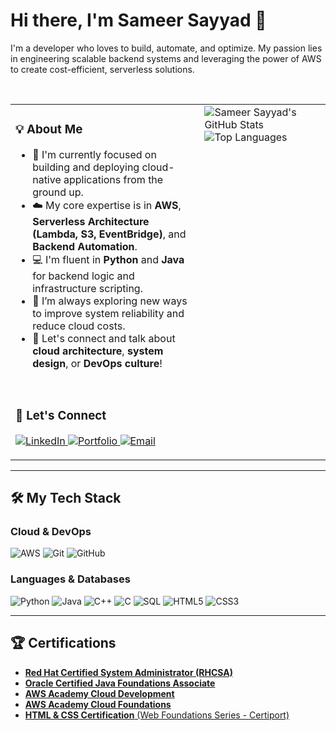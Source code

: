 # Hi there, I'm Sameer Sayyad 👋

I'm a developer who loves to build, automate, and optimize. My passion lies in engineering scalable backend systems and leveraging the power of AWS to create cost-efficient, serverless solutions.

<br/>

<table>
  <tr>
    <td valign="top" width="60%">
      
### 💡 About Me
      
* 🚀 I'm currently focused on building and deploying cloud-native applications from the ground up.
* ☁️ My core expertise is in **AWS**, **Serverless Architecture (Lambda, S3, EventBridge)**, and **Backend Automation**.
* 💻 I'm fluent in **Python** and **Java** for backend logic and infrastructure scripting.
* 🌱 I’m always exploring new ways to improve system reliability and reduce cloud costs.
* 💬 Let's connect and talk about **cloud architecture**, **system design**, or **DevOps culture**!

<br/>
      
### 🔗 Let's Connect
      
<p align="left">
  <a href="https://www.linkedin.com/in/sameer-sayyad-673820291/" target="_blank">
    <img src="https://img.shields.io/badge/LinkedIn-0077B5?style=for-the-badge&logo=linkedin&logoColor=white" alt="LinkedIn">
  </a>
  <a href="https://2dubub6pbj.execute-api.us-east-1.amazonaws.com/start" target="_blank">
    <img src="https://img.shields.io/badge/Portfolio-FF5722?style=for-the-badge&logo=Amazon-S3&logoColor=white" alt="Portfolio">
  </a>
  <a href="mailto:sayyadsameerM3@gmail.com">
    <img src="https://img.shields.io/badge/Email-D14836?style=for-the-badge&logo=gmail&logoColor=white" alt="Email">
  </a>
</p>

  </td>
  <td valign="top" width="40%">
      
<!-- GitHub Stats Card -->
<img src="https://github-readme-stats.vercel.app/api?username=Sayyaddsameer&show_icons=true&theme=transparent&hide_border=true&title_color=0079C1&icon_color=0079C1" alt="Sameer Sayyad's GitHub Stats" />

<br/>
      
<!-- Top Languages Card -->
<img src="https://github-readme-stats.vercel.app/api/top-langs/?username=Sayyaddsameer&layout=compact&theme=transparent&hide_border=true&title_color=0079C1" alt="Top Languages" />
      
  </td>
  </tr>
</table>

---

## 🛠️ My Tech Stack

### Cloud & DevOps
<p align="left">
  <img src="https://img.shields.io/badge/AWS-232F3E?style=for-the-badge&logo=amazon-aws&logoColor=white" alt="AWS">
  <img src="https://img.shields.io/badge/Git-F05032?style=for-the-badge&logo=git&logoColor=white" alt="Git">
  <img src="https://img.shields.io/badge/GitHub-181717?style=for-the-badge&logo=github&logoColor=white" alt="GitHub">
</p>

### Languages & Databases
<p align="left">
  <img src="https://img.shields.io/badge/Python-3776AB?style=for-the-badge&logo=python&logoColor=white" alt="Python">
  <img src="https://img.shields.io/badge/Java-007396?style=for-the-badge&logo=java&logoColor=white" alt="Java">
  <img src="https://img.shields.io/badge/C%2B%2B-00599C?style=for-the-badge&logo=cplusplus&logoColor=white" alt="C++">
  <img src="https://img.shields.io/badge/C-A8B9CC?style=for-the-badge&logo=c&logoColor=white" alt="C">
  <img src="https://img.shields.io/badge/SQL-4479A1?style=for-the-badge&logo=mysql&logoColor=white" alt="SQL">
  <img src="https://img.shields.io/badge/HTML5-E34F26?style=for-the-badge&logo=html5&logoColor=white" alt="HTML5">
  <img src="https://img.shields.io/badge/CSS3-1572B6?style=for-the-badge&logo=css3&logoColor=white" alt="CSS3">
</p>

---

## 🏆 Certifications

* [**Red Hat Certified System Administrator (RHCSA)**](https://www.credly.com/badges/f2cfa6d9-8f36-46a4-871f-8a6c0ee89f2f/public_url)
* [**Oracle Certified Java Foundations Associate**](https://catalog-education.oracle.com/pls/certview/sharebadge?id=A85DCE255805A0178923B963094DC567348778351EC420A4B1B9706DABE4C381)
* [**AWS Academy Cloud Development**](https://www.credly.com/badges/a64457c3-44d7-4ddf-91ea-d6d896e58cd6/public_url)
* [**AWS Academy Cloud Foundations**](https://www.credly.com/badges/59d734b5-5f48-4609-9ac9-2a0ee50336ec/public_url)
* [**HTML & CSS Certification** (Web Foundations Series - Certiport)](https://www.credly.com/badges/71367d89-76ba-4fb4-a26d-b7e2fa17355f/public_url)
